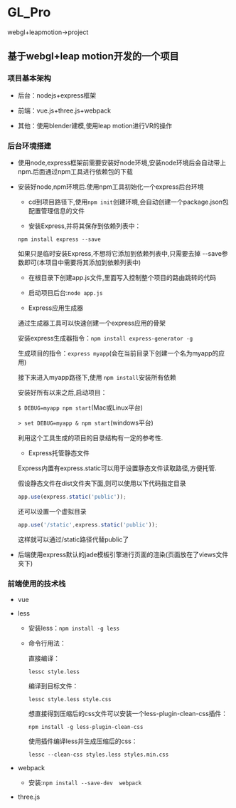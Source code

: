 # GL_Pro
webgl+leapmotion->project

## 基于webgl+leap motion开发的一个项目

### 项目基本架构

- 后台：nodejs+express框架

- 前端：vue.js+three.js+webpack

- 其他：使用blender建模,使用leap motion进行VR的操作

### 后台环境搭建

- 使用node,express框架前需要安装好node环境,安装node环境后会自动带上npm.后面通过npm工具进行依赖包的下载

- 安装好node,npm环境后.使用npm工具初始化一个express后台环境

    + cd到项目路径下,使用```npm init```创建环境,会自动创建一个package.json包配置管理信息的文件

    + 安装Express,并将其保存到依赖列表中：

    ```npm install express --save```

    如果只是临时安装Express,不想将它添加到依赖列表中,只需要去掉 --save参数即可(本项目中需要将其添加到依赖列表中)

    + 在根目录下创建app.js文件,里面写入控制整个项目的路由跳转的代码

    + 启动项目后台:```node app.js```

    + Express应用生成器

    通过生成器工具可以快速创建一个express应用的骨架

    安装express生成器指令：```npm install express-generator -g```

    生成项目的指令：```express myapp```(会在当前目录下创建一个名为myapp的应用)

    接下来进入myapp路径下,使用 ```npm install```安装所有依赖

    安装好所有以来之后,启动项目：

    ```$ DEBUG=myapp npm start```(Mac或Linux平台)

    ```> set DEBUG=myapp & npm start```(windows平台)

    利用这个工具生成的项目的目录结构有一定的参考性.

    + Express托管静态文件

    Express内置有express.static可以用于设置静态文件读取路径,方便托管.

    假设静态文件在dist文件夹下面,则可以使用以下代码指定目录

    ```javascript
    app.use(express.static('public'));
    ```

    还可以设置一个虚拟目录

    ```javascript
    app.use('/static',express.static('public'));
    ```

    这样就可以通过/static路径代替public了

- 后端使用express默认的jade模板引擎进行页面的渲染(页面放在了views文件夹下)

### 前端使用的技术栈

- vue

- less
  + 安装less：```npm install -g less```
  + 命令行用法：

    直接编译：

    ```lessc style.less```

    编译到目标文件：

    ```lessc style.less style.css```

    想直接得到压缩后的css文件可以安装一个less-plugin-clean-css插件：

    ```npm install -g less-plugin-clean-css```

    使用插件编译less并生成压缩后的css：

    ```lessc --clean-css styles.less styles.min.css```

- webpack
  + 安装:```npm install --save-dev  webpack```

- three.js
